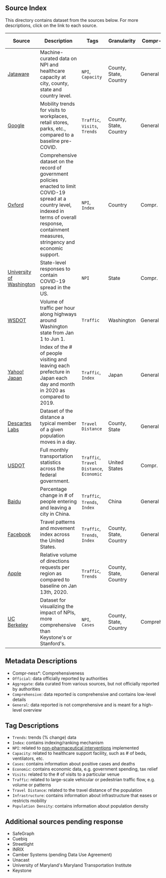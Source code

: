 ## Source Index
This directory contains dataset from the sources below. For more descriptions, click on the link to each source.

| Source | Description | Tags | Granularity | Compr-ness* | Source Type | Last Updated |
|-|-|-|-|-|-|-|
| [Jataware](https://github.com/jataware/covid-19-data) | Machine-curated data on NPI and healthcare capacity at city, county, state and country level. | `NPI`, `Capacity` | County, State, Country | General | Aggregate | - |
| [Google](https://www.google.com/covid19/mobility/) | Mobility trends for visits to workplaces, retail stores, parks, etc., compared to a baseline pre-COVID. | `Traffic`, `Visits`, `Trends` | County, State, Country | General | Aggregate | 05/25/2020 |
| [Oxford](https://github.com/OxCGRT/covid-policy-tracker) | Comprehensive dataset on the record of government policies enacted to limit COVID-19 spread at a country level, indexed in terms of overall response, containment measures, stringency and economic support. | `NPI`, `Index` | Country | Compr. | Official | - |
| [University of Washington](https://github.com/COVID19StatePolicy/SocialDistancing) | State-level responses to contain COVID-19 spread in the US. | `NPI` | State | Compr. | Official | - |
| [WSDOT](https://tracflow.wsdot.wa.gov/contourdata/brainscan) | Volume of traffic per hour along highways around Washington state from Jan 1 to Jun 1. | `Traffic` | Washington | General | Official | 06/01/2020 |
| [Yahoo! Japan](https://ds.yahoo.co.jp/report/) | Index of the # of people visiting and leaving each prefecture in Japan each day and month in 2020 as compared to 2019. | `Traffic`, `Index` | Japan | General | Aggregate | 06/01/2020 |
| [Descartes Labs](https://github.com/descarteslabs/DL-COVID-19) | Dataset of the distance a typical member of a given population moves in a day. | `Travel Distance` | County, State | General | Aggregate | - |
| [USDOT](https://datahub.transportation.gov/Research-and-Statistics/Monthly-Transportation-Statistics/crem-w557) | Full monthly transportation statistics across the federal government. | `Traffic`, `Travel Distance`, `Economic` | United States | Compr. | Official | 06/03/2020 |
| [Baidu](https://dataverse.harvard.edu/dataset.xhtml?persistentId=doi:10.7910/DVN/FAEZIO&version=16.1) | Percentage change in # of people entering and leaving a city in China. | `Traffic`, `Trends`, `Index` | China | General | Aggregate | 05/03/2020 |
| [Facebook](https://dataforgood.fb.com/) | Travel patterns and movement index across the United States. | `Traffic`, `Trends`, `Index` | County, State, Country | General | Aggregate | 06/03/2020 |
| [Apple](https://www.apple.com/covid19/mobility) | Relative volume of directions requests per region as compared to baseline on Jan 13th, 2020. | `Traffic`, `Trends` | County, State, Country | General | Aggregate | 06/02/2020 |
| [UC Berkeley](https://covidvis.berkeley.edu/) | Dataset for visualizing the impact of NPIs, more comprehensive than Keystone's or Stanford's. | `NPI`, `Cases` | County, State, Country | Comprehensive | Aggregate | - |

## Metadata Descriptions
- Compr-ness*: Comprehensiveness
- `Official`: data officially reported by authorities
- `Aggregate`: data curated from various sources, but not officially reported by authorities
- `Comprehensive`: data reported is comprehensive and contains low-level details
- `General`: data reported is not comprehensive and is meant for a high-level overview

## Tag Descriptions
- `Trends`: trends (% change) data
- `Index`: contains indexing/ranking mechanism
- `NPI`: related to [non-pharmaceutical interventions](https://www.cdc.gov/nonpharmaceutical-interventions/index.html) implemented
- `Capacity`: related to healthcare support facility, such as # of beds, ventilators, etc.
- `Cases`: contains information about positive cases and deaths
- `Economic`: contains economic data, e.g. government spending, tax relief
- `Visits`: related to the # of visits to a particular venue
- `Traffic`: related to large-scale vehicular or pedestrian traffic flow, e.g. volume or patterns
- `Travel Distance`: related to the travel distance of the population
- `Infrastructure`: contains information about infrastructure that eases or restricts mobility
- `Population Density`: contains information about population density

## Additional sources pending response
- SafeGraph
- Cuebiq
- Streetlight
- INRIX
- Camber Systems (pending Data Use Agreement)
- Unacast
- University of Maryland's Maryland Transportation Institute
- Keystone
